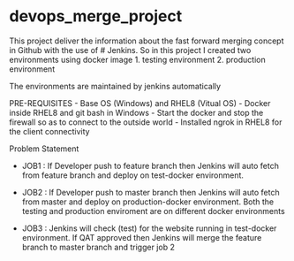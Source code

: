 # devops_merge_project


This project deliver the information about the fast forward merging concept in Github with the use of # Jenkins.
So in this project I created two environments using docker image
    1. testing environment
    2. production environment
  
 The environments are maintained by jenkins automatically
 
 PRE-REQUISITES
        - Base OS (Windows) and RHEL8 (Vitual OS)
        - Docker inside RHEL8 and git bash in Windows 
        - Start the docker and stop the firewall so as to connect to the outside world
        - Installed ngrok in RHEL8 for the client connectivity
   
 Problem Statement
 - JOB1 : If Developer push to feature branch then Jenkins will auto fetch from feature branch and deploy on test-docker environment.
 
 - JOB2 : If Developer push to master branch then Jenkins will auto fetch from master and deploy on production-docker environment.
          Both the testing and production enviroment are on different docker environments
          
 - JOB3 : Jenkins will check (test) for the website running in test-docker environment. 
          If QAT approved then Jenkins will merge the feature branch to master branch and trigger job 2
          
 





   
